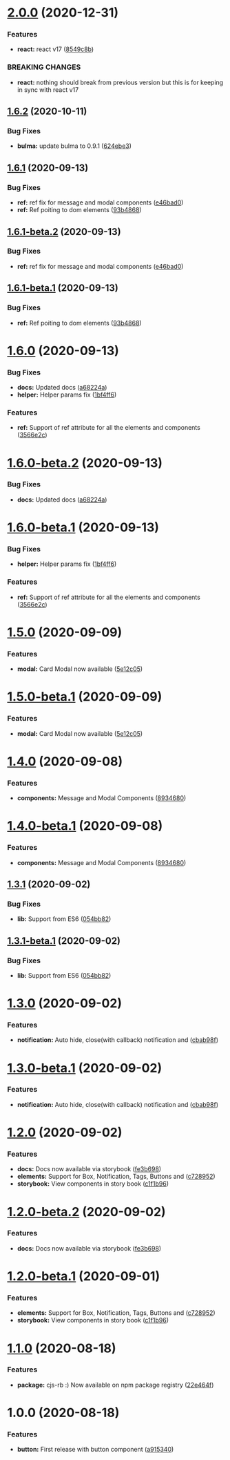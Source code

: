 # [2.0.0](https://github.com/itsprofcjs/cjs-rb/compare/v1.6.2...v2.0.0) (2020-12-31)


### Features

* **react:** react v17 ([8549c8b](https://github.com/itsprofcjs/cjs-rb/commit/8549c8b69c69d2628de76bc5b7231ac502240908))


### BREAKING CHANGES

* **react:** nothing should break from previous version but this
is for keeping in sync with react v17

## [1.6.2](https://github.com/itsprofcjs/cjs-rb/compare/v1.6.1...v1.6.2) (2020-10-11)


### Bug Fixes

* **bulma:** update bulma to 0.9.1 ([624ebe3](https://github.com/itsprofcjs/cjs-rb/commit/624ebe37692a5e6a326ad7e4438a5378fe13e313))

## [1.6.1](https://github.com/itsprofcjs/cjs-rb/compare/v1.6.0...v1.6.1) (2020-09-13)


### Bug Fixes

* **ref:** ref fix for message and modal components ([e46bad0](https://github.com/itsprofcjs/cjs-rb/commit/e46bad099f2d849a0e698c73bb752780b3731036))
* **ref:** Ref poiting to dom elements ([93b4868](https://github.com/itsprofcjs/cjs-rb/commit/93b486827bd11e961cf87eff87e6608ef0e7a6f9))

## [1.6.1-beta.2](https://github.com/itsprofcjs/cjs-rb/compare/v1.6.1-beta.1...v1.6.1-beta.2) (2020-09-13)


### Bug Fixes

* **ref:** ref fix for message and modal components ([e46bad0](https://github.com/itsprofcjs/cjs-rb/commit/e46bad099f2d849a0e698c73bb752780b3731036))

## [1.6.1-beta.1](https://github.com/itsprofcjs/cjs-rb/compare/v1.6.0...v1.6.1-beta.1) (2020-09-13)


### Bug Fixes

* **ref:** Ref poiting to dom elements ([93b4868](https://github.com/itsprofcjs/cjs-rb/commit/93b486827bd11e961cf87eff87e6608ef0e7a6f9))

# [1.6.0](https://github.com/itsprofcjs/cjs-rb/compare/v1.5.0...v1.6.0) (2020-09-13)


### Bug Fixes

* **docs:** Updated docs ([a68224a](https://github.com/itsprofcjs/cjs-rb/commit/a68224a64545b85cbbdd2fd15cd45ea1aa715cfa))
* **helper:** Helper params fix ([1bf4ff6](https://github.com/itsprofcjs/cjs-rb/commit/1bf4ff6a7401a6e66d4e751d0afa874868972fb7))


### Features

* **ref:** Support of ref attribute for all the elements and components ([3566e2c](https://github.com/itsprofcjs/cjs-rb/commit/3566e2c319d52f716cf0fd825b4b26e732ee29e9))

# [1.6.0-beta.2](https://github.com/itsprofcjs/cjs-rb/compare/v1.6.0-beta.1...v1.6.0-beta.2) (2020-09-13)


### Bug Fixes

* **docs:** Updated docs ([a68224a](https://github.com/itsprofcjs/cjs-rb/commit/a68224a64545b85cbbdd2fd15cd45ea1aa715cfa))

# [1.6.0-beta.1](https://github.com/itsprofcjs/cjs-rb/compare/v1.5.0...v1.6.0-beta.1) (2020-09-13)


### Bug Fixes

* **helper:** Helper params fix ([1bf4ff6](https://github.com/itsprofcjs/cjs-rb/commit/1bf4ff6a7401a6e66d4e751d0afa874868972fb7))


### Features

* **ref:** Support of ref attribute for all the elements and components ([3566e2c](https://github.com/itsprofcjs/cjs-rb/commit/3566e2c319d52f716cf0fd825b4b26e732ee29e9))

# [1.5.0](https://github.com/itsprofcjs/cjs-rb/compare/v1.4.0...v1.5.0) (2020-09-09)


### Features

* **modal:** Card Modal now available ([5e12c05](https://github.com/itsprofcjs/cjs-rb/commit/5e12c05756a0ca37f5e8488729cbe8557970197c))

# [1.5.0-beta.1](https://github.com/itsprofcjs/cjs-rb/compare/v1.4.0...v1.5.0-beta.1) (2020-09-09)


### Features

* **modal:** Card Modal now available ([5e12c05](https://github.com/itsprofcjs/cjs-rb/commit/5e12c05756a0ca37f5e8488729cbe8557970197c))

# [1.4.0](https://github.com/itsprofcjs/cjs-rb/compare/v1.3.1...v1.4.0) (2020-09-08)


### Features

* **components:** Message and Modal Components ([8934680](https://github.com/itsprofcjs/cjs-rb/commit/8934680ab65f9f1a7836a656e7c3bb56a22c8cd4))

# [1.4.0-beta.1](https://github.com/itsprofcjs/cjs-rb/compare/v1.3.1...v1.4.0-beta.1) (2020-09-08)


### Features

* **components:** Message and Modal Components ([8934680](https://github.com/itsprofcjs/cjs-rb/commit/8934680ab65f9f1a7836a656e7c3bb56a22c8cd4))

## [1.3.1](https://github.com/itsprofcjs/cjs-rb/compare/v1.3.0...v1.3.1) (2020-09-02)


### Bug Fixes

* **lib:** Support from ES6 ([054bb82](https://github.com/itsprofcjs/cjs-rb/commit/054bb82c53b42cad1d7d4a311390880caab66de7))

## [1.3.1-beta.1](https://github.com/itsprofcjs/cjs-rb/compare/v1.3.0...v1.3.1-beta.1) (2020-09-02)


### Bug Fixes

* **lib:** Support from ES6 ([054bb82](https://github.com/itsprofcjs/cjs-rb/commit/054bb82c53b42cad1d7d4a311390880caab66de7))

# [1.3.0](https://github.com/itsprofcjs/cjs-rb/compare/v1.2.0...v1.3.0) (2020-09-02)


### Features

* **notification:** Auto hide, close(with callback) notification and ([cbab98f](https://github.com/itsprofcjs/cjs-rb/commit/cbab98f6dd8ce19c6090ae9f6f05828f700c11f3))

# [1.3.0-beta.1](https://github.com/itsprofcjs/cjs-rb/compare/v1.2.0...v1.3.0-beta.1) (2020-09-02)


### Features

* **notification:** Auto hide, close(with callback) notification and ([cbab98f](https://github.com/itsprofcjs/cjs-rb/commit/cbab98f6dd8ce19c6090ae9f6f05828f700c11f3))

# [1.2.0](https://github.com/itsprofcjs/cjs-rb/compare/v1.1.0...v1.2.0) (2020-09-02)


### Features

* **docs:** Docs now available via storybook ([fe3b698](https://github.com/itsprofcjs/cjs-rb/commit/fe3b69891f91b88f0e00e80bf8e146dd8519de51))
* **elements:** Support for Box, Notification, Tags, Buttons and ([c728952](https://github.com/itsprofcjs/cjs-rb/commit/c7289529a9e7bd32bcdec4fe214474eb90147cab))
* **storybook:** View components in story book ([c1f1b96](https://github.com/itsprofcjs/cjs-rb/commit/c1f1b96c1a857555d8c39c80c5ab51f526afbe79))

# [1.2.0-beta.2](https://github.com/itsprofcjs/cjs-rb/compare/v1.2.0-beta.1...v1.2.0-beta.2) (2020-09-02)


### Features

* **docs:** Docs now available via storybook ([fe3b698](https://github.com/itsprofcjs/cjs-rb/commit/fe3b69891f91b88f0e00e80bf8e146dd8519de51))

# [1.2.0-beta.1](https://github.com/itsprofcjs/cjs-rb/compare/v1.1.0...v1.2.0-beta.1) (2020-09-01)


### Features

* **elements:** Support for Box, Notification, Tags, Buttons and ([c728952](https://github.com/itsprofcjs/cjs-rb/commit/c7289529a9e7bd32bcdec4fe214474eb90147cab))
* **storybook:** View components in story book ([c1f1b96](https://github.com/itsprofcjs/cjs-rb/commit/c1f1b96c1a857555d8c39c80c5ab51f526afbe79))

# [1.1.0](https://github.com/itsprofcjs/cjs-rb/compare/v1.0.0...v1.1.0) (2020-08-18)


### Features

* **package:** cjs-rb :) Now available on npm package registry ([22e464f](https://github.com/itsprofcjs/cjs-rb/commit/22e464f5dbc3d3f715a188d8e22138a358e899da))

# 1.0.0 (2020-08-18)


### Features

* **button:** First release with button component ([a915340](https://github.com/itsprofcjs/cjs-rb/commit/a915340adb0faa17b1cc3c3eb43edffe367cb976))
